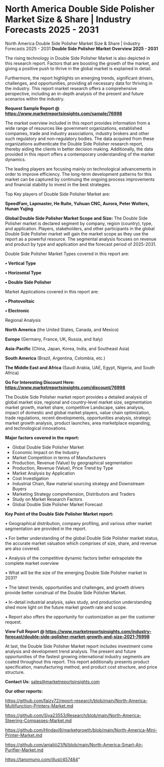 # North America Double Side Polisher Market Size & Share | Industry Forecasts 2025 - 2031
 North America Double Side Polisher Market Size & Share | Industry Forecasts 2025 - 2031
<Strong> Double Side Polisher Market Overview 2025 - 2031</strong>

The rising technology in Double Side Polisher Market is also depicted in this research report. Factors that are boosting the growth of the market, and giving a positive push to thrive in the global market is explained in detail.

Furthermore, the report highlights on emerging trends, significant drivers, challenges, and opportunities, providing all necessary data for thriving in the industry. This report market research offers a comprehensive perspective, including an in-depth analysis of the present and future scenarios within the industry.

<strong>Request Sample Report @ <a href=https://www.marketreportsinsights.com/sample/76998>https://www.marketreportsinsights.com/sample/76998</a></strong>

The market overview included in this report provides information from a wide range of resources like government organizations, established companies, trade and industry associations, industry brokers and other such regulatory and non-regulatory bodies. The data acquired from these organizations authenticate the Double Side Polisher research report, thereby aiding the clients in better decision making. Additionally, the data provided in this report offers a contemporary understanding of the market dynamics.

The leading players are focusing mainly on technological advancements in order to improve efficiency. The long-term development patterns for this market can be captured by continuing the ongoing process improvements and financial stability to invest in the best strategies.

Top Key players of Double Side Polisher Market are:

<strong>SpeedFam, Lapmaster, He Ruite, Yuhuan CNC, Aurora, Peter Wolters, Hunan Yujing</strong>

<strong><b>Global Double Side Polisher Market Scope and Size:</b></strong>
The Double Side Polisher market is declared segment by company, region (country), type, and application. Players, stakeholders, and other participants in the global Double Side Polisher market will gain the market scope as they use the report as a powerful resource. The segmental analysis focuses on revenue and product by type and application and the forecast period of 2025-2031.

Double Side Polisher Market Types covered in this report are:

<strong>• Vertical Type

• Horizontal Type

• Double Side Polisher</strong>

Market Applications covered in this report are:

<strong>• Photovoltaic

• Electronic</strong> 

Regional Analysis

<strong>North America</strong> (the United States, Canada, and Mexico)

<strong>Europe</strong> (Germany, France, UK, Russia, and Italy)

<strong>Asia-Pacific</strong> (China, Japan, Korea, India, and Southeast Asia)

<strong>South America</strong> (Brazil, Argentina, Colombia, etc.)

<strong>The Middle East and Africa</strong> (Saudi Arabia, UAE, Egypt, Nigeria, and South Africa)

<strong>Go For Interesting Discount Here: <a href=https://www.marketreportsinsights.com/discount/76998>https://www.marketreportsinsights.com/discount/76998</a></strong>

The Double Side Polisher market report provides a detailed analysis of global market size, regional and country-level market size, segmentation market growth, market share, competitive Landscape, sales analysis, impact of domestic and global market players, value chain optimization, trade regulations, recent developments, opportunities analysis, strategic market growth analysis, product launches, area marketplace expanding, and technological innovations.

<strong><b>Major factors covered in the report:</b></strong>
<ul>
  <li>Global Double Side Polisher Market </li>
  <li>Economic Impact on the Industry</li>
  <li>Market Competition in terms of Manufacturers</li>
  <li>Production, Revenue (Value) by geographical segmentation</li>
  <li>Production, Revenue (Value), Price Trend by Type</li>
  <li>Market Analysis by Application</li>
  <li>Cost Investigation</li>
  <li>Industrial Chain, Raw material sourcing strategy and Downstream Buyers</li>
  <li>Marketing Strategy comprehension, Distributors and Traders</li>
  <li>Study on Market Research Factors</li>
  <li>Global Double Side Polisher Market Forecast</li>
</ul>

<strong><b>Key Point of the Double Side Polisher Market report:</b></strong>

• Geographical distribution, company profiling, and various other market segmentation are provided in the report.

• For better understanding of the global Double Side Polisher market status, the accurate market valuation which comprises of size, share, and revenue are also covered.

• Analysis of the competitive dynamic factors better extrapolate the complete market overview

• What will be the size of the emerging Double Side Polisher market in 2031?

• The latest trends, opportunities and challenges, and growth drivers provide better construal of the Double Side Polisher Market.

• In-detail industrial analysis, sales study, and production understanding shed more light on the future market growth rate and scope.

• Report also offers the opportunity for customization as per the customer request.

<strong><b>View Full Report @ <a href=https://www.marketreportsinsights.com/industry-forecast/double-side-polisher-market-growth-and-size-2021-76998>https://www.marketreportsinsights.com/industry-forecast/double-side-polisher-market-growth-and-size-2021-76998</a></b></strong>


At last, the Double Side Polisher Market report includes investment come analysis and development trend analysis. The present and future opportunities of the fastest growing international industry segments are coated throughout this report. This report additionally presents product specification, manufacturing method, and product cost structure, and price structure.

<strong>Contact Us:</strong>
sales@marketreportsinsights.com

<strong>Our other reports:</strong>

<a href=https://github.com/faizy72/report-research/blob/main/North-America-Multifunction-Printers-Market.md>https://github.com/faizy72/report-research/blob/main/North-America-Multifunction-Printers-Market.md</a>

<a href=https://github.com/Siya23553/Research/blob/main/North-America-Steering-Compasses-Market.md>https://github.com/Siya23553/Research/blob/main/North-America-Steering-Compasses-Market.md</a>

<a href=https://github.com/Hindavi9/marketgrowth/blob/main/North-America-Mini-Printer-Market.md>https://github.com/Hindavi9/marketgrowth/blob/main/North-America-Mini-Printer-Market.md</a>

<a href=https://github.com/anjaliiii21/N/blob/main/North-America-Smart-Air-Purifier-Market.md>https://github.com/anjaliiii21/N/blob/main/North-America-Smart-Air-Purifier-Market.md</a>

<a href=https://tanomuno.com/illust/457484>https://tanomuno.com/illust/457484</a>"
